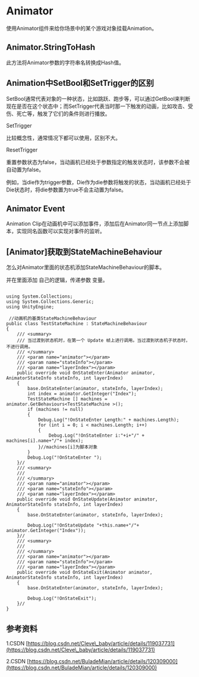 # Animator

使用Animator组件来给你场景中的某个游戏对象挂载Animation。

## Animator.StringToHash

此方法将Animator参数的字符串名转换成Hash值。

## Animation中SetBool和SetTrigger的区别 <a href="#articlecontentid" id="articlecontentid"></a>

SetBool通常代表对象的一种状态，比如跳跃、跑步等，可以通过GetBool来判断现在是否在这个状态中；而SetTrigger代表当时那一下触发的动画，比如攻击、受伤、死亡等，触发了它们的条件则进行播放。

SetTrigger

比较概念性，通常情况下都可以使用，区别不大。

ResetTrigger

重置参数状态为false，当动画机已经处于参数指定的触发状态时，该参数不会被自动置为false。

例如，当die作为trigger参数，Die作为die参数将触发的状态，当动画机已经处于Die状态时，将die参数置为true不会主动置为false。

## Animator Event

Animation Clip在动画机中可以添加事件，添加后在Animator同一节点上添加脚本，实现同名函数可以实现对事件的监听。



## \[Animator]获取到StateMachineBehaviour

怎么对Animator里面的状态机添加StateMachineBehaviour的脚本。

并在里面添加 自己的逻辑，传递参数 变量。



```
 
using System.Collections;
using System.Collections.Generic;
using UnityEngine;
 
 //动画机的基类StateMachineBehaviour
public class TestStateMachine : StateMachineBehaviour
{
    /// <summary>
    /// 当过渡到状态机时，在第一个 Update 帧上进行调用。当过渡到状态机子状态时，不进行调用。
    /// </summary>
    /// <param name="animator"></param>
    /// <param name="stateInfo"></param>
    /// <param name="layerIndex"></param>
    public override void OnStateEnter(Animator animator, AnimatorStateInfo stateInfo, int layerIndex)
    {
        base.OnStateEnter(animator, stateInfo, layerIndex);
        int index = animator.GetInteger("Index");
        TestStateMachine [] machines = animator.GetBehaviours<TestStateMachine >();
        if (machines != null)
        {
            Debug.Log("!OnStateEnter Length:" + machines.Length);
            for (int i = 0; i < machines.Length; i++)
            {
                Debug.Log("!OnStateEnter i:"+i+"/" + machines[i].name+"/"+ index);
            }//machines[i]为脚本对象
        }
        Debug.Log("!OnStateEnter ");
    }//
    /// <summary>
    /// 
    /// </summary>
    /// <param name="animator"></param>
    /// <param name="stateInfo"></param>
    /// <param name="layerIndex"></param>
    public override void OnStateUpdate(Animator animator, AnimatorStateInfo stateInfo, int layerIndex)
    {
        base.OnStateEnter(animator, stateInfo, layerIndex);
 
        Debug.Log("!OnStateUpdate "+this.name+"/"+ animator.GetInteger("Index"));
    }//
    /// <summary>
    /// 
    /// </summary>
    /// <param name="animator"></param>
    /// <param name="stateInfo"></param>
    /// <param name="layerIndex"></param>
    public override void OnStateExit(Animator animator, AnimatorStateInfo stateInfo, int layerIndex)
    {
        base.OnStateEnter(animator, stateInfo, layerIndex);
 
        Debug.Log("!OnStateExit");
    }//
}
```



## 参考资料

1.CSDN [https://blog.csdn.net/Cleve\_baby/article/details/119037731](https://blog.csdn.net/Cleve\_baby/article/details/119037731)

2.CSDN [https://blog.csdn.net/BuladeMian/article/details/120309000](https://blog.csdn.net/BuladeMian/article/details/120309000)
